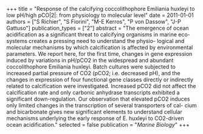 +++
title = "Response of the calcifying coccolithophore Emiliania huxleyi to low pH/high pCO|2|: from physiology to molecular level"
date = 2011-01-01
authors = ["S Richier", "S Fiorini", "M-E Kerros", "P von Dassow", "J-P Gattuso"]
publication_types = ["2"]
abstract = "The emergence of ocean acidification as a significant threat to calcifying organisms in marine eco- systems creates a pressing need to understand the physio- logical and molecular mechanisms by which calcification is affected by environmental parameters. We report here, for the first time, changes in gene expression induced by variations in pH/pCO2 in the widespread and abundant coccolithophore Emiliania huxleyi. Batch cultures were subjected to increased partial pressure of CO2 (pCO2; i.e. decreased pH), and the changes in expression of four functional gene classes directly or indirectly related to calcification were investigated. Increased pCO2 did not affect the calcification rate and only carbonic anhydrase transcripts exhibited a significant down-regulation. Our observation that elevated pCO2 induces only limited changes in the transcription of several transporters of cal- cium and bicarbonate gives new significant elements to understand cellular mechanisms underlying the early response of E. huxleyi to CO2-driven ocean acidification."
selected = false
publication = "*Marine Biology*"
+++


